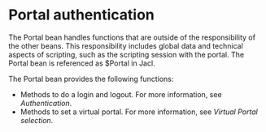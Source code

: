 # Portal authentication

The Portal bean handles functions that are outside of the responsibility of the other beans. This responsibility includes global data and technical aspects of scripting, such as the scripting session with the portal. The Portal bean is referenced as $Portal in Jacl.

The Portal bean provides the following functions:

-   Methods to do a login and logout. For more information, see *Authentication*.
-   Methods to set a virtual portal. For more information, see *Virtual Portal selection*.
